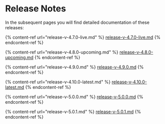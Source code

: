 # Release Notes

In the subsequent pages you will find detailed documentation of these releases:

{% content-ref url="release-v-4.7.0-live.md" %}
[release-v-4.7.0-live.md](release-v-4.7.0-live.md)
{% endcontent-ref %}

{% content-ref url="release-v-4.8.0-upcoming.md" %}
[release-v-4.8.0-upcoming.md](release-v-4.8.0-upcoming.md)
{% endcontent-ref %}

{% content-ref url="release-v-4.9.0.md" %}
[release-v-4.9.0.md](release-v-4.9.0.md)
{% endcontent-ref %}

{% content-ref url="release-v-4.10.0-latest.md" %}
[release-v-4.10.0-latest.md](release-v-4.10.0-latest.md)
{% endcontent-ref %}

{% content-ref url="release-v-5.0.0.md" %}
[release-v-5.0.0.md](release-v-5.0.0.md)
{% endcontent-ref %}

{% content-ref url="release-v-5.0.1.md" %}
[release-v-5.0.1.md](release-v-5.0.1.md)
{% endcontent-ref %}

